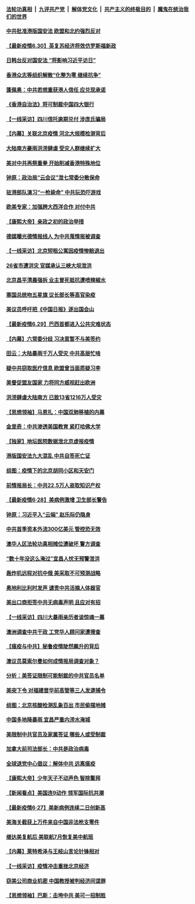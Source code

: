 

####  [法轮功真相](../../../../basic/blob/master/README.md?t=06302302) &nbsp;|&nbsp; [九评共产党](../../../../9ping.md/blob/master/README.md?t=06302302) &nbsp;|&nbsp; [解体党文化](../../../../jtdwh.md/blob/master/README.md?t=06302302)  &nbsp;|&nbsp; [共产主义的终极目的](../../../../gczydzjmd.md/blob/master/README.md?t=06302302) &nbsp;|&nbsp; [魔鬼在统治我们的世界](../../../../mgztzwmdsj.md/blob/master/README.md?t=06302302) 

#### [中共批准港版国安法 欧盟和北约强烈反对](../pages/nf4514/n12222076.md?t=06302302) 

#### [【最新疫情6.30】英复苏经济将效仿罗斯福新政](../pages/nf4514/n12220711.md?t=06302302) 

#### [日韩台反对国安法 “将影响习近平访日”](../pages/nf4514/n12221801.md?t=06302302) 

#### [香港众志等组织解散“化整为零 继续抗争”](../pages/nf4514/n12221597.md?t=06302302) 

#### [蓬佩奥：中共若想重获港人信任 应兑现承诺](../pages/nf4514/n12222042.md?t=06302302) 

#### [《香港自治法》将可制裁中国四大银行](../pages/nf4514/n12221322.md?t=06302302) 

#### [【一线采访】四川信托逾期兑付 涉庞氏骗局](../pages/nf4514/n12220984.md?t=06302302) 

#### [【内幕】关联北京疫情 河北大规模检测背后](../pages/nf4514/n12219261.md?t=06302302) 

#### [大陆南方豪雨洪涝肆虐 受灾人群继续扩大](../pages/nf4514/n12220499.md?t=06302302) 

#### [美对中共再祭重拳 开始削减香港特殊地位](../pages/nf4514/n12220482.md?t=06302302) 

#### [钟原：政治局“云会议”泄七常委分散保命](../pages/nf4514/n12219887.md?t=06302302) 

#### [驻港部队演习“一枪毙命” 中共玩恐吓游戏](../pages/nf4514/n12220496.md?t=06302302) 

#### [欧美专家：加强跨大西洋合作 对付中共](../pages/nf4514/n12220420.md?t=06302302) 

#### [【康熙大帝】亲政之初的政治举措](../pages/nf4514/n12135604.md?t=06302302) 

#### [德媒曝光德情报线人 为中共蒐情报被调查](../pages/nf4514/n12219959.md?t=06302302) 

#### [【一线采访】北京短租公寓因疫情惨赔退出](../pages/nf4514/n12219505.md?t=06302302) 

#### [26省市遭洪灾 官媒承认三峡大坝泄洪](../pages/nf4514/n12219807.md?t=06302302) 

#### [北京昌平清晨强拆 业主冒死抵抗遭喷辣椒水](../pages/nf4514/n12219118.md?t=06302302) 

#### [塞国总统吻五星旗 议长部长等高官染疫](../pages/nf4514/n12219918.md?t=06302302) 

#### [美议员呼吁把《中国日报》逐出国会山](../pages/nf4514/n12219500.md?t=06302302) 

#### [【最新疫情6.29】巴西首都进入公共灾难状态](../pages/nf4514/n12215001.md?t=06302302) 

#### [【内幕】六常委分歧 习决意暂不与美签约](../pages/nf4514/n12216091.md?t=06302302) 

#### [田云：大陆暴雨千万人受灾 中共高层忙啥](../pages/nf4514/n12218401.md?t=06302302) 

#### [疑中共窃取医疗信息 欧盟曾当面质疑习李](../pages/nf4514/n12219204.md?t=06302302) 

#### [美督促盟友国家 力将同方威视赶出欧洲](../pages/nf4514/n12217695.md?t=06302302) 

#### [洪涝肆虐大陆南方 已致13省1216万人受灾](../pages/nf4514/n12218537.md?t=06302302) 

#### [【思想领袖】马恩扎：中国双肺移植的内幕](../pages/nf4514/n12047397.md?t=06302302) 

#### [金里奇：中共渗透美国教育 紧盯哈佛大学](../pages/nf4514/n12217783.md?t=06302302) 

#### [【独家】地坛医院数据泄北京虚报疫情](../pages/nf4514/n12217892.md?t=06302302) 

#### [港版国安法九大混乱 中共自签死亡证](../pages/nf4514/n12218021.md?t=06302302) 

#### [组图：疫情下的北京胡同小区和天安门](../pages/nf4514/n12217618.md?t=06302302) 

#### [前情报局长：中共22.5万人盗取知识产权](../pages/nf4514/n12217857.md?t=06302302) 

#### [【最新疫情6·28】美病例激增 卫生部长警告](../pages/nf4514/n12212934.md?t=06302302) 

#### [钟原：习近平入“云端” 赵乐际仍隐身](../pages/nf4514/n12217720.md?t=06302302) 

#### [中共首季资本外流300亿美元 管控恐无效](../pages/nf4514/n12217543.md?t=06302302) 

#### [澳华人区法轮功真相摊位遭破坏 警方调查](../pages/nf4514/n12217341.md?t=06302302) 

#### [“数十年没这么淹过”宜昌人忧无预警泄洪](../pages/nf4514/n12217308.md?t=06302302) 

#### [轰炸机远程对抗中俄 美采取不可预测战略](../pages/nf4514/n12205278.md?t=06302302) 

#### [奥地利比利时发声  谴责中共活摘人体器官](../pages/nf4514/n12216554.md?t=06302302) 

#### [美出口商拒签中共无病毒声明 且应对有招](../pages/nf4514/n12216909.md?t=06302302) 

#### [【一线采访】四川大暴雨亲历者谈惊魂一幕](../pages/nf4514/n12216420.md?t=06302302) 

#### [澳洲调查中共干政 工党华人顾问家遭搜查](../pages/nf4514/n12216804.md?t=06302302) 

#### [【瘟疫与中共】秘鲁疫情陡然飙升的背后](../pages/nf4514/n12216630.md?t=06302302) 

#### [澳议员莫索尔曼如何成情报局调查对象？](../pages/nf4514/n12216661.md?t=06302302) 

#### [分析：美签证限制可能制裁的中共官员名单](../pages/nf4514/n12216563.md?t=06302302) 

#### [美突下令 对福建晋华前高管等三人发逮捕令](../pages/nf4514/n12216296.md?t=06302302) 

#### [组图：北京核酸检测乱象百出 市民偷摆地摊](../pages/nf4514/n12216358.md?t=06302302) 

#### [中国多地降暴雨 宜昌严重内涝水淹城](../pages/nf4514/n12215877.md?t=06302302) 

#### [美限制中共官员及家属签证 哪些人或受制裁](../pages/nf4514/n12216208.md?t=06302302) 

#### [加拿大前司法部长：中共是政治病毒](../pages/nf4514/n12216076.md?t=06302302) 

#### [全球退党中心倡议：解体中共 远离瘟疫](../pages/nf4514/n12214964.md?t=06302302) 

#### [【康熙大帝】少年天子不动声色 智除鳌拜](../pages/nf4514/n12131792.md?t=06302302) 

#### [【新闻看点】美国连9动作 领军国际抗共潮](../pages/nf4514/n12215121.md?t=06302302) 

#### [【最新疫情6·27】美新病例连续二日创新高](../pages/nf4514/n12215389.md?t=06302302) 

#### [美海关截获上万件来自中国非法枪支零件](../pages/nf4514/n12215668.md?t=06302302) 

#### [继达美复航后 美联航7月恢复美中航班](../pages/nf4514/n12215347.md?t=06302302) 

#### [【内幕】莱特希泽与王岐山言论针锋相对](../pages/nf4514/n12212986.md?t=06302302) 

#### [【一线采访】疫情冲击重挫北京经济](../pages/nf4514/n12215313.md?t=06302302) 

#### [窃美公司商业机密 中国教授被判经济间谍罪](../pages/nf4514/n12215195.md?t=06302302) 

#### [【思想领袖】巴斯：击垮中共 美可一招制胜](../pages/nf4514/n12033990.md?t=06302302) 

